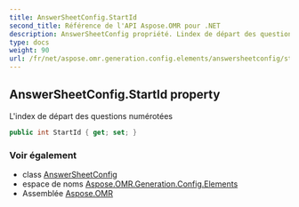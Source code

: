 ```yaml
---
title: AnswerSheetConfig.StartId
second_title: Référence de l'API Aspose.OMR pour .NET
description: AnswerSheetConfig propriété. Lindex de départ des questions numérotées
type: docs
weight: 90
url: /fr/net/aspose.omr.generation.config.elements/answersheetconfig/startid/
---
```

## AnswerSheetConfig.StartId property

L'index de départ des questions numérotées

```csharp
public int StartId { get; set; }
```

### Voir également

* class [AnswerSheetConfig](../)
* espace de noms [Aspose.OMR.Generation.Config.Elements](../../answersheetconfig/)
* Assemblée [Aspose.OMR](../../../)


